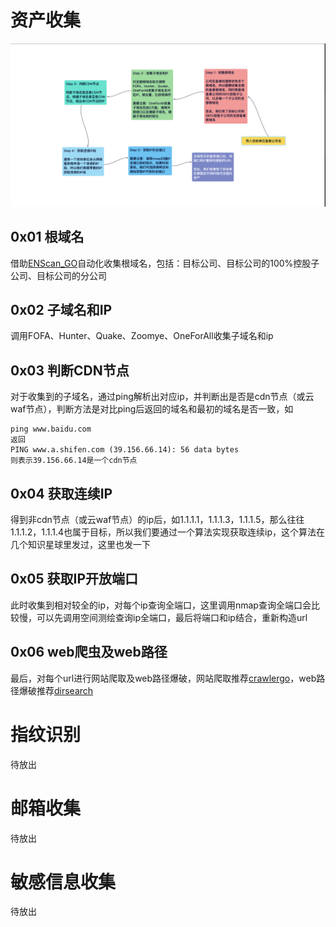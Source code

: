 # 资产收集
![image](./README.assets/自动化资产收集.png)

## 0x01 根域名
借助[ENScan_GO](https://github.com/wgpsec/ENScan_GO)自动化收集根域名，包括：目标公司、目标公司的100%控股子公司、目标公司的分公司

## 0x02 子域名和IP
调用FOFA、Hunter、Quake、Zoomye、OneForAll收集子域名和ip

## 0x03 判断CDN节点

对于收集到的子域名，通过ping解析出对应ip，并判断出是否是cdn节点（或云waf节点），判断方法是对比ping后返回的域名和最初的域名是否一致，如
```
ping www.baidu.com
返回
PING www.a.shifen.com (39.156.66.14): 56 data bytes
则表示39.156.66.14是一个cdn节点
```

## 0x04 获取连续IP
得到非cdn节点（或云waf节点）的ip后，如1.1.1.1，1.1.1.3，1.1.1.5，那么往往1.1.1.2，1.1.1.4也属于目标，所以我们要通过一个算法实现获取连续ip，这个算法在几个知识星球里发过，这里也发一下

## 0x05 获取IP开放端口
此时收集到相对较全的ip，对每个ip查询全端口，这里调用nmap查询全端口会比较慢，可以先调用空间测绘查询ip全端口，最后将端口和ip结合，重新构造url

## 0x06 web爬虫及web路径

最后，对每个url进行网站爬取及web路径爆破，网站爬取推荐[crawlergo](https://github.com/Qianlitp/crawlergo)，web路径爆破推荐[dirsearch](https://github.com/maurosoria/dirsearch)

# 指纹识别

待放出

# 邮箱收集

待放出

# 敏感信息收集

待放出

